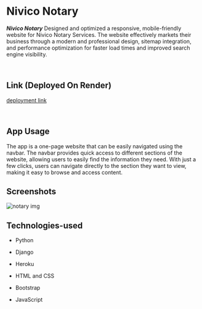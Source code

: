 # Nivico Notary

***Nivico Notary*** Designed and optimized a responsive, mobile-friendly website for Nivico Notary Services. The website effectively markets their business through a modern and professional design, sitemap integration, and performance optimization for faster load times and improved search engine visibility. 

<br />


## Link (Deployed On Render)
[deployment link](https://vivianrashidi.com/)


<br />


## App Usage

The app is a one-page website that can be easily navigated using the navbar. The navbar provides quick access to different sections of the website, allowing users to easily find the information they need. With just a few clicks, users can navigate directly to the section they want to view, making it easy to browse and access content.

## Screenshots
![notary img](https://imgur.com/ArLk7Sy.png)



## Technologies-used

- Python

- Django

- Heroku

- HTML and CSS

- Bootstrap

- JavaScript

<br />
